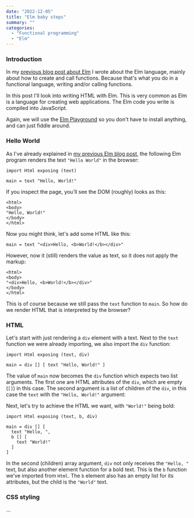 ```yaml
---
date: "2022-12-05"
title: "Elm baby steps"
summary: ""
categories:
  - "Functional programming"
  - "Elm"
---
```


### Introduction

In my [previous blog post about Elm](/elm-baby-steps) I wrote about the Elm language, mainly about how to create and call functions. Because that's what you do in a functional language, writing and/or calling functions.

In this post I'll look into writing HTML with Elm. This is very common as Elm is a language for creating web applications. The Elm code you write is compiled into JavaScript.

Again, we will use the [Elm Playground](https://elm-lang.org/try) so you don't have to install anything, and can just fiddle around.

### Hello World

As I've already explained in [my previous Elm blog post](/elm-baby-steps), the following Elm program renders the text `"Hello World"` in the browser:

```
import Html exposing (text)

main = text "Hello, World!"
```

If you inspect the page, you'll see the DOM (roughly) looks as this:

```
<html>
<body>
"Hello, World!"
</body>
</html>
```

Now you might think, let's add some HTML like this:

```
main = text "<div>Hello, <b>World!</b></div>"
```

However, now it (still) renders the value as text, so it does not apply the markup:

```
<html>
<body>
"<div>Hello, <b>World!</b></div>"
</body>
</html>
```

This is of course because we still pass the `text` function to `main`. So how do we render HTML that is interpreted by the browser?

### HTML

Let's start with just rendering a `div` element with a text. Next to the `text` function we were already importing, we also import the `div` function:

```
import Html exposing (text, div)

main = div [] [ text "Hello, World!" ]
```

The value of `main` now becomes the `div` function which expects two list arguments. The first one are HTML attributes of the `div`, which are empty (`[]`) in this case. The second argument is a list of children of the `div`, in this case the `text` with the `"Hello, World!"` argument:

Next, let's try to achieve the HTML we want, with `"World!"` being bold:

```
import Html exposing (text, b, div)

main = div [] [ 
  text "Hello, ", 
  b [] [ 
    text "World!" 
  ]
]
```

In the second (children) array argument, `div` not only receives the `"Hello, "` text, but also another element function for a bold text. This is the `b` function we've imported from `Html`. The `b` element also has an empty list for its attributes, but the child is the `"World"` text.

### CSS styling

...


